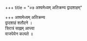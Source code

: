 +++
title = "०७ अश्वमेध्यम् अतिक्रम्य द्वादशाहम्"

+++
अश्वमेध्यम् अतिक्रम्य  
द्वादशाहं शतौदने ।  
त्रिरात्रं साह्नम् आप्त्वा  
वाजपेयेन कल्पते ॥